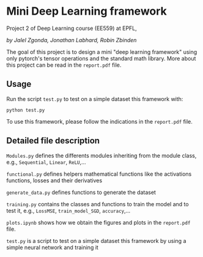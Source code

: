 # Mini Deep Learning framework
Project 2 of Deep Learning course (EE559) at EPFL,

_by Jalel Zgonda, Jonathan Labhard, Robin Zbinden_


The goal of this project is to design a mini "deep learning framework" using only pytorch's tensor operations and the standard math library. More about this project can be read in the `report.pdf` file.

## Usage

Run the script `test.py` to test on a simple dataset this framework with:
```
python test.py
```
To use this framework, please follow the indications in the `report.pdf` file.   
    
## Detailed file description

`Modules.py` defines the differents modules inheriting from the module class, e.g., `Sequential`, `Linear`, `ReLU`,...

`functional.py` defines helpers mathematical functions like the activations functions, losses and their derivatives

`generate_data.py` defines functions to generate the dataset

`training.py` contains the classes and functions to train the model and to test it, e.g., `LossMSE`, `train_model_SGD`, `accuracy`,...

`plots.ipynb` shows how we obtain the figures and plots in the `report.pdf` file.

`test.py` is a script to test on a simple dataset this framework by using a simple neural network and training it
